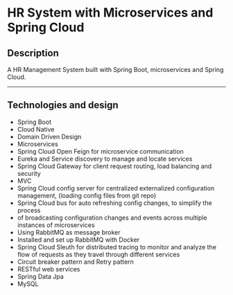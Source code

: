 # HR System with Microservices and Spring Cloud


## Description

A HR Management System built with Spring Boot, microservices and Spring Cloud.

---

## Technologies and design

- Spring Boot
- Cloud Native 
- Domain Driven Design
- Microservices
- Spring Cloud Open Feign for microservice communication
- Eureka and Service discovery to manage and locate services
- Spring Cloud Gateway for client request routing, load balancing and security
- MVC
- Spring Cloud config server for centralized externalized configuration management,
  (loading config files from git repo)
- Spring Cloud bus for auto refreshing config changes, to simplify the process 
- of broadcasting configuration changes and events across multiple instances of microservices
- Using RabbitMQ as message broker
- Installed and set up RabbitMQ with Docker
- Spring Cloud Sleuth for distributed tracing to monitor and analyze the flow of requests as they travel through different services
- Circuit breaker pattern and Retry pattern
- RESTful web services
- Spring Data Jpa
- MySQL
